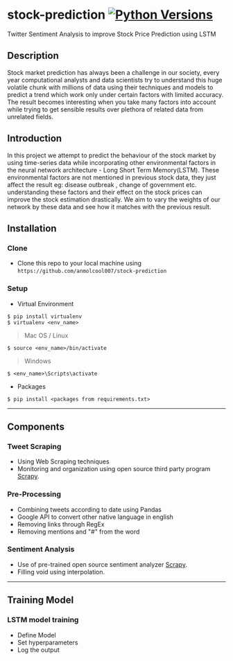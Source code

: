 # stock-prediction [![Python Versions](https://img.shields.io/pypi/pyversions/yt2mp3.svg)](https://pypi.python.org/pypi/yt2mp3/) 
Twitter Sentiment Analysis to improve Stock Price Prediction using LSTM
## Description

Stock market prediction has always been a challenge in our society, every year computational analysts and data scientists try to understand this huge volatile chunk with millions of data using their techniques and models to predict a trend which work only under certain factors with limited accuracy. The result becomes interesting when you take many factors into account while trying to get sensible results over plethora of related data from unrelated fields.

## Introduction

In this project we attempt to predict the behaviour of the stock market by using time-series data while incorporating other environmental factors in the neural network architecture - Long Short Term Memory(LSTM). These environmental factors are not mentioned in previous stock data, they just affect the result eg: disease outbreak , change of government etc. understanding these factors and their effect on the stock prices can improve the stock estimation drastically. We aim to vary the weights of our network by these data and see how it matches with the previous result. 

## Installation

### Clone

- Clone this repo to your local machine using `https://github.com/anmolcool007/stock-prediction`

### Setup

- Virtual Environment

```shell
$ pip install virtualenv
$ virtualenv <env_name>
```
>Mac OS / Linux
```shell
$ source <env_name>/bin/activate
```
>Windows
```shell
$ <env_name>\Scripts\activate
```

- Packages

```shell
$ pip install <packages from requirements.txt>
```
---

## Components

### Tweet Scraping
- Using Web Scraping techniques 
- Monitoring and organization using open source third party program <a href="https://github.com/scrapy/scrapy" target="_blank">Scrapy</a>.

### Pre-Processing
- Combining tweets according to date using Pandas
- Google API to convert other native language in english
- Removing links through RegEx
- Removing mentions and "#" from the word

### Sentiment Analysis
- Use of pre-trained open source sentiment analyzer <a href="https://github.com/cjhutto/vaderSentiment" target="_blank">Scrapy</a>.
- Filling void using interpolation.
---

## Training Model

### LSTM model training
- Define Model 
- Set hyperparameters
- Log the output
